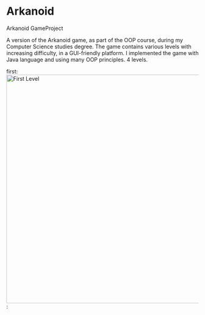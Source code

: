 # Arkanoid
Arkanoid GameProject

A version of the Arkanoid game, as part of the OOP course, during my Computer Science studies degree.
The game contains various levels with increasing difficulty, in a GUI-friendly platform.
I implemented the game with Java language and using many OOP principles.
4 levels.

first:
<img width="598" alt="First Level" src="https://user-images.githubusercontent.com/92392940/137007143-a62f1a7f-af78-4c33-8eaf-80d330985d99.png">
:

